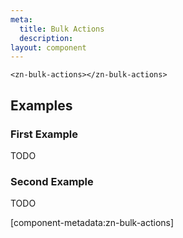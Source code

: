 ```yaml
---
meta:
  title: Bulk Actions
  description:
layout: component
---
```


```html:preview
<zn-bulk-actions></zn-bulk-actions>
```

## Examples

### First Example

TODO

### Second Example

TODO

[component-metadata:zn-bulk-actions]
